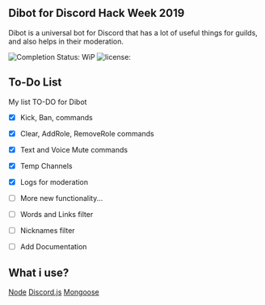 
## Dibot for Discord Hack Week 2019
Dibot is a universal bot for Discord that has a lot of useful things for guilds, and also helps in their moderation.

![Completion Status: WiP](https://img.shields.io/badge/Completion%20Status-Work%20in%20Progress-critical.svg)  ![license: ](https://img.shields.io/github/license/Mirazex/Dibot.svg)

## To-Do List
My list TO-DO for Dibot

- [x] Kick, Ban, commands
- [x] Clear, AddRole, RemoveRole commands
- [x] Text and Voice Mute commands
- [x] Temp Channels
- [x] Logs for moderation
- [ ] More new functionality...

- [ ] Words and Links filter
- [ ] Nicknames filter

- [ ] Add Documentation


## What i use?
[Node](https://nodejs.org/)
[Discord.js](https://discord.js.org/)
[Mongoose](https://mongoosejs.com/)

